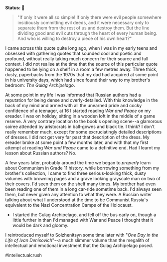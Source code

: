 **Status:** 🌱

> "If only it were all so simple! If only there were evil people somewhere insidiously committing evil deeds, and it were necessary only to separate them from the rest of us and destroy them. But the line dividing good and evil cuts through the heart of every human being. And who is willing to destroy a piece of his own heart?"

I came across this quote quite long ago, when I was in my early teens and obsessed with gathering quotes that sounded cool and poetic and profound, without really taking much concern for their source and full context.  I did not realise at the time that the source of this particular quote happened to be lying on a shelf in a room a few metres away.  Three thick, dusty, paperbacks from the 1970s that my dad had acquired at some point in his university days, which had since found their way to my brother's bedroom: *The Gulag Archipelago*.

At some point in my life I was informed that Russian authors had a reputation for being dense and overly-detailed. With this knowledge in the back of my mind and armed with all the unearned pride and cocky confidence of a teenager, at 16 I started reading *War and Peace* on my ereader. I was on holiday, sitting in a wooden loft in the middle of a game reserve. A very contrary location to the book's opening scene--a glamorous soiree attended by aristocrats in ball-gowns and black tie. I think? I don't really remember much, except for some excruciatingly detailed descriptions of dresses. I did not get very far past that description of the dress. My ereader broke at some point a few months later, and with that my first attempt at reading *War and Peace* came to a definitive end.  Had I learnt my lesson about Russian authors? No. 

A few years later, probably around the time we began to *properly* learn about Communism in Grade 11 history, while borrowing something from my brother's collection, I came to find three serious-looking thick, dusty volumes with browning pages and a grave looking grayscale man on two of their covers. I'd seen them on the shelf many times. My brother had even been reading one of them in a long car-ride sometime back. I'd always seen them, but never given any attention to what they were. A Russian writer talking about what I understood at the time to be Communist Russia's equivalent to the Nazi Concentration Camps of the Holocaust. 


- I started the Gulag Archipelago, and fell off the bus early on, though a little further in than I'd managed with War and Peace
I thought that it would be dark and gloomy. 

I reintroduced myself to Solzhenitsyn some time later with "*One Day in the Life of Ivan Denisovich*"--a much slimmer volume than the megalith of intellectual and emotional investment that the Gulag Archipelago posed. 

#intellectualcrush


